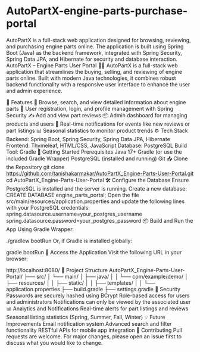 # AutoPartX-engine-parts-purchase-portal
AutoPartX is a full-stack web application designed for browsing, reviewing, and purchasing engine parts online. The application is built using Spring Boot (Java) as the backend framework, integrated with Spring Security, Spring Data JPA, and Hibernate for security and database interaction.
AutoPartX – Engine Parts User Portal 🚗🔧
AutoPartX is a full-stack web application that streamlines the buying, selling, and reviewing of engine parts online. Built with modern Java technologies, it combines robust backend functionality with a responsive user interface to enhance the user and admin experience.

🧩 Features
🛒 Browse, search, and view detailed information about engine parts
📝 User registration, login, and profile management with Spring Security
✍️ Add and view part reviews
📦 Admin dashboard for managing products and users
🔔 Real-time notifications for events like new reviews or part listings
📊 Seasonal statistics to monitor product trends
⚙️ Tech Stack
Backend: Spring Boot, Spring Security, Spring Data JPA, Hibernate
Frontend: Thymeleaf, HTML/CSS, JavaScript
Database: PostgreSQL
Build Tool: Gradle
🚀 Getting Started
Prerequisites
Java 17+
Gradle (or use the included Gradle Wrapper)
PostgreSQL (installed and running)
Git
📥 Clone the Repository
git clone https://github.com/tanishakarmakar/AutoPartX_Engine-Parts-User-Portal.git
cd AutoPartX_Engine-Parts-User-Portal
🛠️ Configure the Database
Ensure PostgreSQL is installed and the server is running.
Create a new database:
CREATE DATABASE engine_parts_portal;
Open the file src/main/resources/application.properties and update the following lines with your PostgreSQL credentials:
spring.datasource.username=your_postgres_username
spring.datasource.password=your_postgres_password
📦 Build and Run the App
Using Gradle Wrapper:

./gradlew bootRun
Or, if Gradle is installed globally:

gradle bootRun
🔗 Access the Application
Visit the following URL in your browser:

http://localhost:8080/
📁 Project Structure
AutoPartX_Engine-Parts-User-Portal/
├── src/
│   └── main/
│       ├── java/
│       │   └── com/example/demo/
│       ├── resources/
│       │   ├── static/
│       │   ├── templates/
│       │   └── application.properties
├── build.gradle
├── settings.gradle
🔐 Security
Passwords are securely hashed using BCrypt
Role-based access for users and administrators
Notifications can only be viewed by the associated user
📊 Analytics and Notifications
Real-time alerts for part listings and reviews
Seasonal listing statistics (Spring, Summer, Fall, Winter)
💡 Future Improvements
Email notification system
Advanced search and filter functionality
RESTful APIs for mobile app integration
🤝 Contributing
Pull requests are welcome. For major changes, please open an issue first to discuss what you would like to change.
